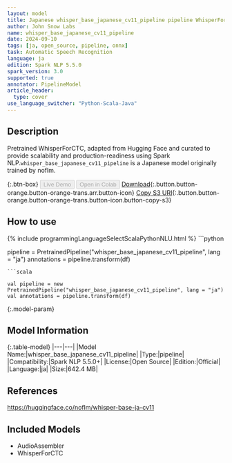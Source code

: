```yaml
---
layout: model
title: Japanese whisper_base_japanese_cv11_pipeline pipeline WhisperForCTC from noflm
author: John Snow Labs
name: whisper_base_japanese_cv11_pipeline
date: 2024-09-10
tags: [ja, open_source, pipeline, onnx]
task: Automatic Speech Recognition
language: ja
edition: Spark NLP 5.5.0
spark_version: 3.0
supported: true
annotator: PipelineModel
article_header:
  type: cover
use_language_switcher: "Python-Scala-Java"
---
```


## Description

Pretrained WhisperForCTC, adapted from Hugging Face and curated to provide scalability and production-readiness using Spark NLP.`whisper_base_japanese_cv11_pipeline` is a Japanese model originally trained by noflm.

{:.btn-box}
<button class="button button-orange" disabled>Live Demo</button>
<button class="button button-orange" disabled>Open in Colab</button>
[Download](https://s3.amazonaws.com/auxdata.johnsnowlabs.com/public/models/whisper_base_japanese_cv11_pipeline_ja_5.5.0_3.0_1725950565774.zip){:.button.button-orange.button-orange-trans.arr.button-icon}
[Copy S3 URI](s3://auxdata.johnsnowlabs.com/public/models/whisper_base_japanese_cv11_pipeline_ja_5.5.0_3.0_1725950565774.zip){:.button.button-orange.button-orange-trans.button-icon.button-copy-s3}

## How to use



<div class="tabs-box" markdown="1">
{% include programmingLanguageSelectScalaPythonNLU.html %}
```python

pipeline = PretrainedPipeline("whisper_base_japanese_cv11_pipeline", lang = "ja")
annotations =  pipeline.transform(df)   

```
```scala

val pipeline = new PretrainedPipeline("whisper_base_japanese_cv11_pipeline", lang = "ja")
val annotations = pipeline.transform(df)

```
</div>

{:.model-param}
## Model Information

{:.table-model}
|---|---|
|Model Name:|whisper_base_japanese_cv11_pipeline|
|Type:|pipeline|
|Compatibility:|Spark NLP 5.5.0+|
|License:|Open Source|
|Edition:|Official|
|Language:|ja|
|Size:|642.4 MB|

## References

https://huggingface.co/noflm/whisper-base-ja-cv11

## Included Models

- AudioAssembler
- WhisperForCTC
